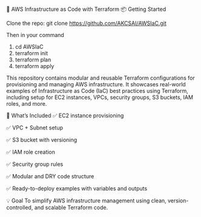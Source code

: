 🔧 AWS Infrastructure as Code with Terraform
📦 Getting Started

Clone the repo:
git clone https://github.com/AKCSAI/AWSIaC.git

Then in your command 
1. cd AWSIaC
2. terraform init
3. terraform plan
4. terraform apply

This repository contains modular and reusable Terraform configurations for provisioning and managing AWS infrastructure. It showcases real-world examples of Infrastructure as Code (IaC) best practices using Terraform, including setup for EC2 instances, VPCs, security groups, S3 buckets, IAM roles, and more.

🧰 What’s Included
✅ EC2 instance provisioning

✅ VPC + Subnet setup

✅ S3 bucket with versioning

✅ IAM role creation

✅ Security group rules

✅ Modular and DRY code structure

✅ Ready-to-deploy examples with variables and outputs

💡 Goal
To simplify AWS infrastructure management using clean, version-controlled, and scalable Terraform code.

